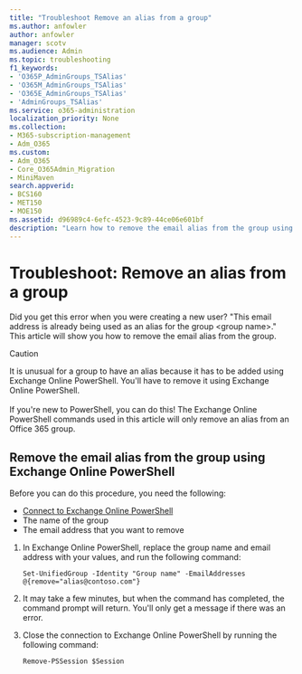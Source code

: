 ```yaml
---
title: "Troubleshoot Remove an alias from a group"
ms.author: anfowler
author: anfowler
manager: scotv
ms.audience: Admin
ms.topic: troubleshooting
f1_keywords:
- 'O365P_AdminGroups_TSAlias'
- 'O365M_AdminGroups_TSAlias'
- 'O365E_AdminGroups_TSAlias'
- 'AdminGroups_TSAlias'
ms.service: o365-administration
localization_priority: None
ms.collection: 
- M365-subscription-management 
- Adm_O365
ms.custom:
- Adm_O365
- Core_O365Admin_Migration
- MiniMaven
search.appverid:
- BCS160
- MET150
- MOE150
ms.assetid: d96989c4-6efc-4523-9c89-44ce06e601bf
description: "Learn how to remove the email alias from the group using Exchange Online PowerShell."
---
```


# Troubleshoot: Remove an alias from a group

Did you get this error when you were creating a new user? "This email address is already being used as an alias for the group \<group name>." This article will show you how to remove the email alias from the group.
  
> [!CAUTION]
> It is unusual for a group to have an alias because it has to be added using Exchange Online PowerShell. You'll have to remove it using Exchange Online PowerShell. <br><br>If you're new to PowerShell, you can do this! The Exchange Online PowerShell commands used in this article will only remove an alias from an Office 365 group. 
  
## Remove the email alias from the group using Exchange Online PowerShell

Before you can do this procedure, you need the following:
  
- [Connect to Exchange Online PowerShell](https://go.microsoft.com/fwlink/p/?linkid=396554 )  
- The name of the group   
- The email address that you want to remove
    
1. In Exchange Online PowerShell, replace the group name and email address with your values, and run the following command: 
    
   ```
   Set-UnifiedGroup -Identity "Group name" -EmailAddresses @{remove="alias@contoso.com"}
   ```

2. It may take a few minutes, but when the command has completed, the command prompt will return. You'll only get a message if there was an error.
    
3. Close the connection to Exchange Online PowerShell by running the following command:
     
   ```
   Remove-PSSession $Session
   ```




